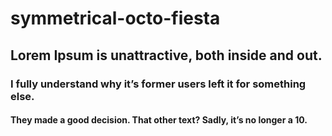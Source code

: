 # symmetrical-octo-fiesta
## Lorem Ipsum is unattractive, both inside and out.
### I fully understand why it’s former users left it for something else.
#### They made a good decision. That other text? Sadly, it’s no longer a 10.

